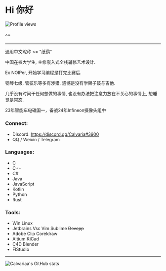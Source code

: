 # Hi 你好

![Profile views](https://komarev.com/ghpvc/?username=calvariaa&label=Profile%20views&color=0e75b6&style=flat)

### `^^`

------

通用中文昵称 <= "纸鹞"

中国在校大学生, 主修嵌入式全栈辅修艺术设计. 

Ex NOIPer, 开始学习编程是打完比赛后. 

钢琴七级, 管弦乐等多有涉猎, 遗憾是没有学架子鼓与吉他. 

几乎没有时间干任何想做的事情, 也没有办法把注意力放在不关心的事情上, 想睡觉是常态. 

23年智能车电磁国一，备战24年Infineon摄像头组中

### Connect:
- Discord: <https://discord.gg/Calvaria#3900>
- QQ / Weixin / Telegram

### Languages:
- C
- C++
- C#
- Java
- JavaScript
- Kotlin
- Python
- Rust

### Tools:
- Win Linux
- Jetbrains Vsc Vim Sublime ~~Devcpp~~
- Adobe Clip Coreldraw
- Altium KiCad
- C4D Blender
- FlStudio

------

![Calvariaa's GitHub stats](https://github-readme-stats.vercel.app/api?username=Calvariaa&show_icons=true&theme=radical)
